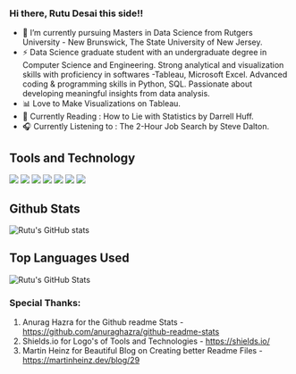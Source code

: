 ### Hi there, Rutu Desai this side!!
<!--
**rutudesai/rutudesai** is a ✨ _special_ ✨ repository because its `README.md` (this file) appears on your GitHub profile.

Here are some ideas to get you started:

- 🔭 I’m currently working on ...
- 🌱 I’m currently learning ...
- 👯 I’m looking to collaborate on ...
- 🤔 I’m looking for help with ...
- 💬 Ask me about ...
- 📫 How to reach me: ...
- 😄 Pronouns: ...
- ⚡ Fun fact: ...
-->
- 🌱 I’m currently pursuing Masters in Data Science from Rutgers University - New Brunswick, The State University of New Jersey.
- ⚡ Data Science graduate student with an undergraduate degree in Computer Science and Engineering. Strong analytical and
visualization skills with proficiency in softwares -Tableau, Microsoft Excel. Advanced coding & programming skills in Python, SQL.
Passionate about developing meaningful insights from data analysis.
- 📊 Love to Make Visualizations on Tableau.
- 📖 Currently Reading : How to Lie with Statistics by Darrell Huff.
- 🎧 Currently Listening to : The 2-Hour Job Search by Steve Dalton.

## Tools and Technology
![](https://img.shields.io/badge/Python-informational?style=flat&logo=python&logoColor=white&color=blueviolet)
![](https://img.shields.io/badge/R-informational?style=flat&logo=r&logoColor=white&color=blueviolet)
![](https://img.shields.io/badge/Tableau-informational?style=flat&logo=tableau&logoColor=white&color=blueviolet)
![](https://img.shields.io/badge/SQL-informational?style=flat&logo=mysql&logoColor=white&color=blueviolet)
![](https://img.shields.io/badge/HTML-informational?style=flat&logo=html5&logoColor=white&color=blueviolet)
![](https://img.shields.io/badge/CSS-informational?style=flat&logo=css3&logoColor=white&color=blueviolet)
![](https://img.shields.io/badge/AdobeXD-informational?style=flat&logo=adobexd&logoColor=white&color=blueviolet)


## Github Stats
![Rutu's GitHub stats](https://github-readme-stats.vercel.app/api?username=rutudesai&show_icons=true&theme=radical)

## Top Languages Used
![Rutu's GitHub Stats](https://github-readme-stats.vercel.app/api/top-langs/?username=rutudesai&theme=radical&layout=compact)


### Special Thanks:
1. Anurag Hazra for the Github readme Stats - https://github.com/anuraghazra/github-readme-stats
2. Shields.io for Logo's of Tools and Technologies - https://shields.io/
3. Martin Heinz for Beautiful Blog on Creating better Readme Files - https://martinheinz.dev/blog/29